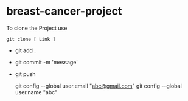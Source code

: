 # breast-cancer-project

To clone the Project use 

```
git clone [ Link ]
```

- git add .

- git commit -m 'message'

- git push

  git config --global user.email "abc@gmail.com"
  git config --global user.name "abc"